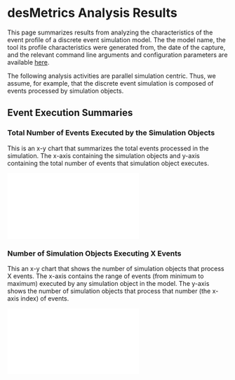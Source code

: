
# desMetrics Analysis Results

<!-- 
  this next paragraph assumes that the tools generate a file "model_summary.html" that
  contains information on the tool, simulation model, command line arguments, and
  configuration information.  in each section below, the image name in the markdown link
  should be the name of the file generated by the analysis tool corresponding to the
  description in that section.
  -->

This page summarizes results from analyzing the characteristics of the event profile of a
discrete event simulation model.  The the model name, the tool its profile characteristics
were generated from, the date of the capture, and the relevant command line arguments and
configuration parameters are available [here](./graphs/model_summary.html).

The following analysis activities are parallel simulation centric.  Thus, we assume, for
example, that the discrete event simulation is composed of events processed by simulation
objects. 

## Event Execution Summaries

### Total Number of Events Executed by the Simulation Objects

This is an x-y chart that summarizes the total events processed in the simulation.
The x-axis containing the simulation objects and y-axis containing the total number of 
events that simulation object executes.

![total_executed_events_by_sim_object](./graphs/total_executed_events_by_sim_object.pdf)

### Number of Simulation Objects Executing X Events

This an x-y chart that shows the number of simulation objects that process X events.  The
x-axis contains the range of events (from minimum to maximum) executed by any simulation
object in the model.  The y-axis shows the number of simulation objects that process that
number (the x-axis index) of events.

![number_of_sim_objects_executing_x_events](./graphs/number_of_sim_objects_executing_x_events.pdf)

